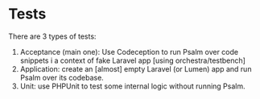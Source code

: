 # Tests

There are 3 types of tests:
1. Acceptance (main one): Use Codeception to run Psalm over code snippets i a context of fake Laravel app [using orchestra/testbench]
2. Application: create an [almost] empty Laravel (or Lumen) app and run Psalm over its codebase.
3. Unit: use PHPUnit to test some internal logic without running Psalm.
